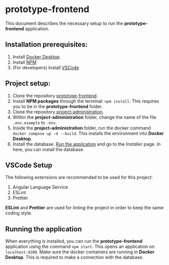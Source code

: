 # prototype-frontend

This document describes the necessary setup to run the **prototype-frontend** application.

## Installation prerequisites:

1. Install [Docker Desktop](https://www.docker.com/products/docker-desktop/)
2. Install [NPM](https://nodejs.org/en/download/)
3. (For developers) Install [VSCode](https://code.visualstudio.com/)

## Project setup:

1. Clone the repository [prototype-frontend](https://github.com/AmpersandTarski/prototype-frontend).
2. Install **NPM packages** through the terminal: `npm install`. This requires you to be in the **prototype-frontend** folder.
3. Clone the repository [project-administration](https://github.com/Michiel-s/Project-administration).
4. Within the **project-administration** folder, change the name of the file `.env.example` to `.env`.
5. Inside the **project-administration** folder, run the docker command `docker compose up -d --build`. This installs the environment into **Docker Desktop**.
6. Install the database. [Run the application](#running-the-application) and go to the _Installer_ page. In here, you can install the database.

## VSCode Setup

The following extensions are recommended to be used for this project:

1. Angular Language Service
2. ESLint
3. Prettier

**ESLint** and **Prettier** are used for linting the project in order to keep the same coding style.

## Running the application

When everything is installed, you can run the **prototype-frontend** application using the command `npm start`. This opens an application on `localhost:4200`. Make sure the docker containers are running in **Docker Desktop**. This is required to make a connection with the database.

